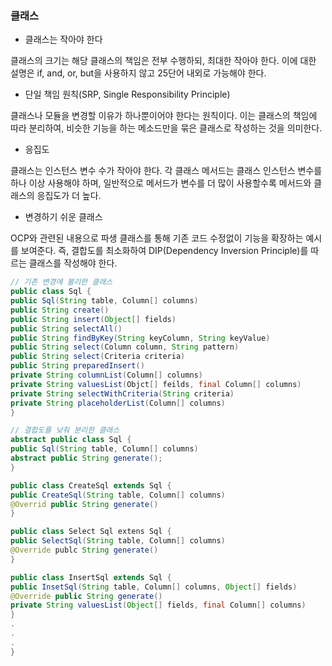 ### 클래스

- 클래스는 작아야 한다

클래스의 크기는 해당 클래스의 책임은 전부 수행하되, 최대한 작아야 한다. 이에 대한 설명은 if, and, or, but을 사용하지 않고 25단어 내외로 가능해야 한다.

- 단일 책임 원칙(SRP, Single Responsibility Principle)

클래스나 모듈을 변경할 이유가 하나뿐이어야 한다는 원칙이다. 이는 클래스의 책임에 따라 분리하여, 비슷한 기능을 하는 메소드만을 묶은 클래스로 작성하는 것을 의미한다.

- 응집도

클래스는 인스턴스 변수 수가 작아야 한다. 각 클래스 메서드는 클래스 인스턴스 변수를 하나 이상 사용해야 하며, 일반적으로 메서드가 변수를 더 많이 사용할수록 메서드와 클래스의 응집도가 더 높다.


- 변경하기 쉬운 클래스

OCP와 관련된 내용으로 파생 클래스를 통해 기존 코드 수정없이 기능을 확장하는 예시를 보여준다. 즉, 결합도를 최소화하여 DIP(Dependency Inversion Principle)를 따르는 클래스를 작성해야 한다.

```java
// 기존 변경에 불리한 클래스
public class Sql {
public Sql(String table, Column[] columns)
public String create()
public String insert(Object[] fields)
public String selectAll()
public String findByKey(String keyColumn, String keyValue)
public String select(Column column, String pattern)
public String select(Criteria criteria)
public String preparedInsert()
private String columnList(Column[] columns)
private String valuesList(Objct[] feilds, final Column[] columns)
private String selectWithCriteria(String criteria)
private String placeholderList(Column[] columns)
}

// 결합도를 낮춰 분리한 클래스
abstract public class Sql {
public Sql(String table, Column[] columns)
abstract public String generate();
}

public class CreateSql extends Sql {
public CreateSql(String table, Column[] columns)
@Overrid public String generate()
}

public class Select Sql extens Sql {
public SelectSql(String table, Column[] columns)
@Override publc String generate()
}

public class InsertSql extends Sql {
public InsetSql(String table, Column[] columns, Object[] fields)
@Override public String generate()
private String valuesList(Object[] fields, final Column[] columns)
}
.
.
.
}
```
